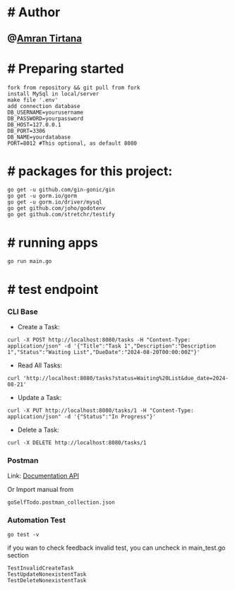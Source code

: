 # # Author
## @[Amran Tirtana](https://github.com/ransdoank)

# # Preparing started
```
fork from repository && git pull from fork
install MySql in local/server
make file '.env'
add connection database
DB_USERNAME=yourusername
DB_PASSWORD=yourpassword
DB_HOST=127.0.0.1
DB_PORT=3306
DB_NAME=yourdatabase
PORT=8012 #This optional, as default 8080
```

# # packages for this project:
```
go get -u github.com/gin-gonic/gin
go get -u gorm.io/gorm
go get -u gorm.io/driver/mysql
go get github.com/joho/godotenv
go get github.com/stretchr/testify

```


# # running apps
```
go run main.go
```

# # test endpoint
### CLI Base
- Create a Task:
```
curl -X POST http://localhost:8080/tasks -H "Content-Type: application/json" -d '{"Title":"Task 1","Description":"Description 1","Status":"Waiting List","DueDate":"2024-08-20T00:00:00Z"}' 
```
- Read All Tasks:
```
curl 'http://localhost:8080/tasks?status=Waiting%20List&due_date=2024-08-21'
```
- Update a Task:
```
curl -X PUT http://localhost:8080/tasks/1 -H "Content-Type: application/json" -d '{"Status":"In Progress"}'
```
- Delete a Task:
```
curl -X DELETE http://localhost:8080/tasks/1
```

### Postman 
Link: [Documentation API](https://documenter.getpostman.com/view/3057077/2sA3s9BnaS)

Or Import manual from
```
goSelfTodo.postman_collection.json
```

### Automation Test
```
go test -v
```
if you wan to check feedback invalid test, you can uncheck in main_test.go section
```
TestInvalidCreateTask
TestUpdateNonexistentTask
TestDeleteNonexistentTask
```